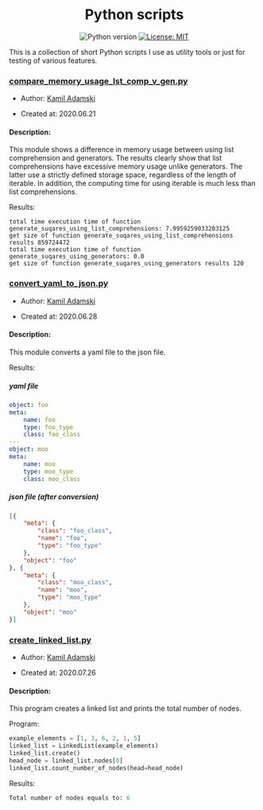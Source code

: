 <h1 align="center">Python scripts</h1>
<div align="center">

![Python version](https://img.shields.io/badge/python-3.7+-blue.svg)
[![License: MIT](https://img.shields.io/badge/License-MIT-yellow.svg)](https://opensource.org/licenses/MIT)

</div>

This is a collection of short Python scripts I use as utility tools or just for testing of various features.

### [compare_memory_usage_lst_comp_v_gen.py](https://github.com/adamsqi/python-scripts/blob/master/scripts/compare_memory_usage_lst_comp_v_gen.py)


+ Author: [Kamil Adamski](https://github.com/adamsqi)

+ Created at: 2020.06.21

#### Description: 
This module shows a difference in memory usage
between using list comprehension and generators.
The results clearly show that list comprehensions
have excessive memory usage unlike generators.
The latter use a strictly defined storage space, 
regardless of the length of iterable. In addition, 
the computing time for using iterable is much less 
than list comprehensions.

Results:
```
total time execution time of function generate_suqares_using_list_comprehensions: 7.9959259033203125
get size of function generate_suqares_using_list_comprehensions results 859724472
total time execution time of function generate_suqares_using_generators: 0.0
get size of function generate_suqares_using_generators results 120
```




### [convert_yaml_to_json.py](https://github.com/adamsqi/python-scripts/blob/master/scripts/convert_yaml_to_json.py)


+ Author: [Kamil Adamski](https://github.com/adamsqi)

+ Created at: 2020.06.28

#### Description: 
This module converts a yaml file to the json file.

Results:

##### yaml file
```yaml
object: foo
meta:
    name: foo
    type: foo_type
    class: foo_class
---
object: moo
meta:
    name: moo
    type: moo_type
    class: moo_class
```

##### json file (after conversion)
```json
[{
    "meta": {
        "class": "foo_class",
        "name": "foo",
        "type": "foo_type"
    },
    "object": "foo"
}, {
    "meta": {
        "class": "moo_class",
        "name": "moo",
        "type": "moo_type"
    },
    "object": "moo"
}]
```




### [create_linked_list.py](https://github.com/adamsqi/python-scripts/blob/master/scripts/create_linked_list.py)


+ Author: [Kamil Adamski](https://github.com/adamsqi)

+ Created at: 2020.07.26

#### Description: 
This program creates a linked list and prints the total number of nodes.

Program:
```python
example_elements = [1, 3, 6, 2, 1, 5]
linked_list = LinkedList(example_elements)
linked_list.create()
head_node = linked_list.nodes[0]
linked_list.count_number_of_nodes(head=head_node)
```

Results:
```python
Total number of nodes equals to: 6
```





